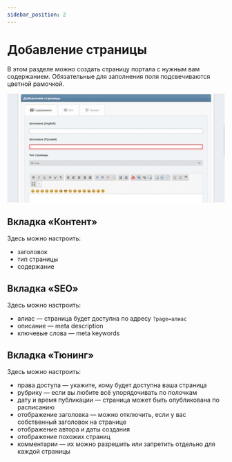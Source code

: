 ```yaml
---
sidebar_position: 2
---
```


# Добавление страницы
В этом разделе можно создать страницу портала с нужным вам содержанием. Обязательные для заполнения поля подсвечиваются цветной рамочкой.

![Вот как выглядит добавление страницы портала](new_page.png)

## Вкладка «Контент»
Здесь можно настроить:
* заголовок
* тип страницы
* содержание

## Вкладка «SEO»
Здесь можно настроить:
* алиас — страница будет доступна по адресу `?page=алиас`
* описание — meta description
* ключевые слова — meta keywords

## Вкладка «Тюнинг»
Здесь можно настроить:
* права доступа — укажите, кому будет доступна ваша страница
* рубрику — если вы любите всё упорядочивать по полочкам
* дату и время публикации — страница может быть опубликована по расписанию
* отображение заголовка — можно отключить, если у вас собственный заголовок на странице
* отображение автора и даты создания
* отображение похожих страниц
* комментарии — их можно разрешить или запретить отдельно для каждой страницы
